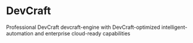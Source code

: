 # DevCraft
Professional DevCraft devcraft-engine with DevCraft-optimized intelligent-automation and enterprise cloud-ready capabilities
